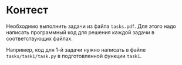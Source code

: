 # Контест
Необходимо выполнить задачи из файла `tasks.pdf`.
Для этого надо написать программный код для решения
каждой задачи в соответствующих файлах.

Например, код для 1-й задачи нужно написать
в файле `tasks/task1/task.py` в подготовленной
функции `task1`.
